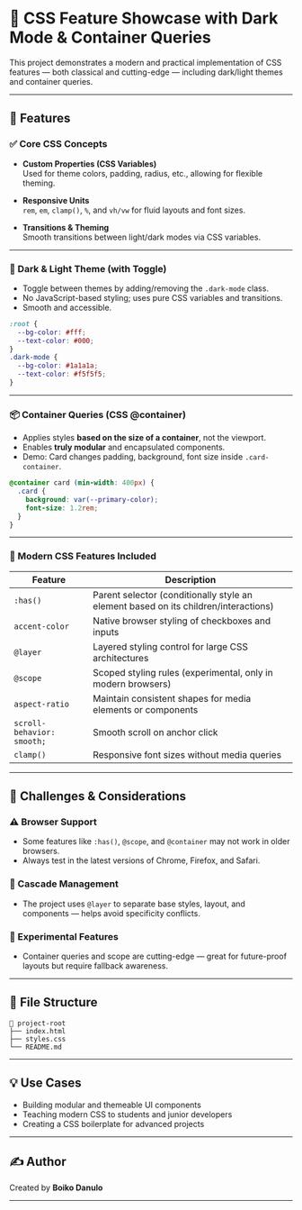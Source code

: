 # 🎨 CSS Feature Showcase with Dark Mode & Container Queries

This project demonstrates a modern and practical implementation of CSS features — both classical and cutting-edge — including dark/light themes and container queries.

---

## 🚀 Features

### ✅ Core CSS Concepts
- **Custom Properties (CSS Variables)**  
  Used for theme colors, padding, radius, etc., allowing for flexible theming.

- **Responsive Units**  
  `rem`, `em`, `clamp()`, `%`, and `vh/vw` for fluid layouts and font sizes.

- **Transitions & Theming**  
  Smooth transitions between light/dark modes via CSS variables.

---

### 🌙 Dark & Light Theme (with Toggle)
- Toggle between themes by adding/removing the `.dark-mode` class.
- No JavaScript-based styling; uses pure CSS variables and transitions.
- Smooth and accessible.

```css
:root {
  --bg-color: #fff;
  --text-color: #000;
}
.dark-mode {
  --bg-color: #1a1a1a;
  --text-color: #f5f5f5;
}
```

---

### 📦 Container Queries (CSS @container)
- Applies styles **based on the size of a container**, not the viewport.
- Enables **truly modular** and encapsulated components.
- Demo: Card changes padding, background, font size inside `.card-container`.

```css
@container card (min-width: 400px) {
  .card {
    background: var(--primary-color);
    font-size: 1.2rem;
  }
}
```

---

### 🧪 Modern CSS Features Included

| Feature         | Description                                                                        |
|----------------|------------------------------------------------------------------------------------|
| `:has()`        | Parent selector (conditionally style an element based on its children/interactions) |
| `accent-color`  | Native browser styling of checkboxes and inputs                                     |
| `@layer`        | Layered styling control for large CSS architectures                                 |
| `@scope`        | Scoped styling rules (experimental, only in modern browsers)                        |
| `aspect-ratio`  | Maintain consistent shapes for media elements or components                         |
| `scroll-behavior: smooth;` | Smooth scroll on anchor click                                           |
| `clamp()`       | Responsive font sizes without media queries                                         |

---

## 🧠 Challenges & Considerations

### ⚠️ Browser Support
- Some features like `:has()`, `@scope`, and `@container` may not work in older browsers.
- Always test in the latest versions of Chrome, Firefox, and Safari.

### 🧩 Cascade Management
- The project uses `@layer` to separate base styles, layout, and components — helps avoid specificity conflicts.

### 🧪 Experimental Features
- Container queries and scope are cutting-edge — great for future-proof layouts but require fallback awareness.

---

## 📂 File Structure

```
📁 project-root
├── index.html
├── styles.css
└── README.md
```

---

## 💡 Use Cases

- Building modular and themeable UI components
- Teaching modern CSS to students and junior developers
- Creating a CSS boilerplate for advanced projects

---

## ✍️ Author
Created by **Boiko Danulo**  

---
